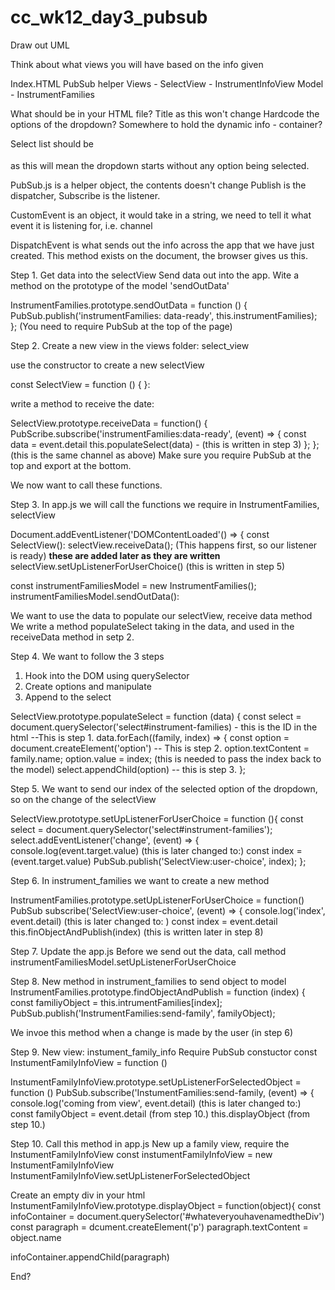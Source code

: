 # cc_wk12_day3_pubsub

Draw out UML

Think about what views you will have based on the info given

  Index.HTML
  PubSub helper
  Views - SelectView
        - InstrumentInfoView
  Model - InstrumentFamilies
  
What should be in your HTML file?
  Title as this won't change
  Hardcode the options of the dropdown?
  Somewhere to hold the dynamic info - container?
  
Select list should be <option disable selected></option> as this will mean the dropdown starts without any option being selected.

PubSub.js is a helper object, the contents doesn't change
Publish is the dispatcher, Subscribe is the listener.

CustomEvent is an object, it would take in a string, we need to tell it what event it is listening for, i.e. channel

DispatchEvent is what sends out the info across the app that we have just created.  This method exists on the document, the browser gives us this.

Step 1.
Get data into the selectView
Send data out into the app. Wite a method on the prototype of the model 'sendOutData'

InstrumentFamilies.prototype.sendOutData = function () {
PubSub.publish('instrumentFamilies: data-ready', this.instrumentFamilies);
};
(You need to require PubSub at the top of the page)

Step 2.
Create a new view in the views folder: select_view

use the constructor to create a new selectView

const SelectView = function () {
}:

write a method to receive the date:

SelectView.prototype.receiveData = function() {
PubScribe.subscribe('instrumentFamilies:data-ready', (event) => {
const data = event.detail
this.populateSelect(data)  - (this is written in step 3)
};
};
(this is the same channel as above)
Make sure you require PubSub at the top and export at the bottom.

We now want to call these functions.

Step 3.
In app.js we will call the functions we require in InstrumentFamilies, selectView

Document.addEventListener('DOMContentLoaded'() => {
const SelectView():
selectView.receiveData();
(This happens first, so our listener is ready)
**these are added later as they are written**
selectView.setUpListenerForUserChoice() (this is written in step 5)

const instrumentFamiliesModel = new InstrumentFamilies();
instrumentFamiliesModel.sendOutData():

We want to use the data to populate our selectView, receive data method
We write a method populateSelect taking in the data, and used in the receiveData method in setp 2.

Step 4.
We want to follow the 3 steps
  1. Hook into the DOM using querySelector
  2. Create options and manipulate
  3. Append to the select
 
SelectView.prototype.populateSelect = function (data) {
const select = document.querySelector('select#instrument-families) - this is the ID in the html --This is step 1.
data.forEach((family, index) => { 
const option = document.createElement('option') -- This is step 2.
option.textContent = family.name;
option.value = index; (this is needed to pass the index back to the model)
select.appendChild(option) -- this is step 3.
};

Step 5.
We want to send our index of the selected option of the dropdown, so on the change of the selectView

SelectView.prototype.setUpListenerForUserChoice = function (){
const select = document.querySelector('select#instrument-families');
select.addEventListener('change', (event) => {
console.log(event.target.value) (this is later changed to:)
const index = (event.target.value)
PubSub.publish('SelectView:user-choice', index);
};

Step 6.
In instrument_families we want to create a new method

InstrumentFamilies.prototype.setUpListenerForUserChoice = function()
PubSub subscribe('SelectView:user-choice', (event) => {
console.log('index', event.detail) (this is later changed to: )
const index = event.detail
this.finObjectAndPublish(index) (this is written later in step 8)

Step 7.
Update the app.js
Before we send out the data, call method
instrumentFamiliesModel.setUpListenerForUserChoice

Step 8.
New method in instrument_families to send object to model
InstrumentFamilies.prototype.findObjectAndPublish = function (index) {
const familiyObject = this.intrumentFamilies[index];
PubSub.publish('InstrumentFamilies:send-family', familyObject);

We invoe this method when a change is made by the user (in step 6)

Step 9. New view: instument_family_info
Require PubSub
constuctor
const InstumentFamilyInfoView = function ()

InstumentFamilyInfoView.prototype.setUpListenerForSelectedObject = function ()
PubSub.subscribe('InstumentFamilies:send-family, (event) => {
console.log('coming from view', event.detail) (this is later changed to:)
const familyObject = event.detail (from step 10.)
this.displayObject (from step 10.)

Step 10. 
Call this method in app.js
New up a family view, require the InstumentFamilyInfoView 
const instumentFamilyInfoView = new InstumentFamilyInfoView
InstumentFamilyInfoView.setUpListenerForSelectedObject

Create an empty div in your html
InstumentFamilyInfoView.prototype.displayObject = function(object){
const infoContainer = document.querySelector('#whateveryouhavenamedtheDiv')
const paragraph = dcument.createElement('p')
paragraph.textContent = object.name

infoContainer.appendChild(paragraph)

End?
